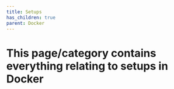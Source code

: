 ```yaml
---
title: Setups
has_children: true
parent: Docker
---
```


# This page/category contains everything relating to setups in Docker 
